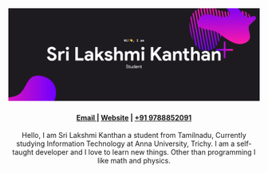 <!--
 Copyright (c) 2021 Sri Lakshmi Kanthan P
 
 This software is released under the MIT License.
 https://opensource.org/licenses/MIT
-->

<h2 align="center"> 
  <img src="./assets/image/banner.svg">
</h2>

<h4 align="center">
  <a href="mailto:srilakshmikanthanp@gmail.com">  Email  </a>  |  
  <a href="https://srilakshmikanthanp.github.io"> Website</a>  | 
  <a href="tel:+919788852091">+91 9788852091</a> 
</h4>

<p align="center">
Hello, I am Sri Lakshmi Kanthan a student from Tamilnadu, Currently studying Information Technology at Anna University, Trichy. I am a self-taught developer and I love to learn new things. Other than programming I like math and physics.
</p>
